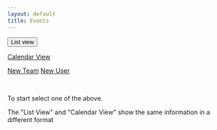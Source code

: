 ```yaml
---
layout: default
title: Events
---
```

<div>
     <button class="btn btn-primary" type="button" id="btn1" onclick='getEventsAll()'>List view</button>

  <a href="/sb-admin-jekyll/docs/services/team-new/" role="button" class="btn btn-warning btn-large">Calendar View</a>
   
   <a href="/sb-admin-jekyll/docs/services/team-new/" role="button" class="btn btn-secondary btn-large">New Team</a>
     <a href="/sb-admin-jekyll/docs/services/member-new/" role="button" class="btn btn-info btn-large">New User</a>
</div>


<div class="container">
    <div id="results"><div>
    <!-- <h1> NEW LIST</h1>
    {% for event in results %}
        {{ event }}
    {% endfor %} -->
</div>
<br>
<p>To start select one of the above.<p>
<p>The "List View" and "Calendar View" show the same information in a different format</p>
<!-- 
<div>
    <button onclick='updateEvents()' id="btn3">Update Events on GitHub</button>
</div> -->

<!-- <div>
    <a href="https://airtable.com/shrEHeEsIbilPyjwI">Click to confirm your attendence.</a>
</div> -->

<!-- <section id="control-center">
    <button id="get-btn">GET Data</button>
    <button id="post-btn">POST Data</button>
</section> -->